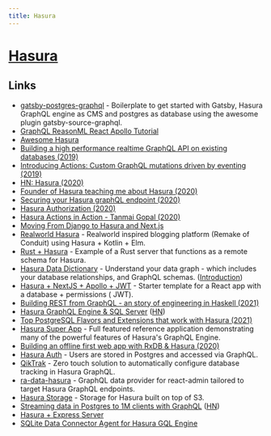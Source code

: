```yaml
---
title: Hasura
---
```


# [Hasura](https://hasura.io)

## Links

- [gatsby-postgres-graphql](https://github.com/hasura/graphql-engine/tree/master/community/sample-apps/gatsby-postgres-graphql) - Boilerplate to get started with Gatsby, Hasura GraphQL engine as CMS and postgres as database using the awesome plugin gatsby-source-graphql.
- [GraphQL ReasonML React Apollo Tutorial](https://learn.hasura.io/graphql/reason-react-apollo/introduction)
- [Awesome Hasura](https://github.com/aaronhayes/awesome-hasura)
- [Building a high performance realtime GraphQL API on existing databases (2019)](https://www.youtube.com/watch?v=HOKMJkBYaqQ)
- [Introducing Actions: Custom GraphQL mutations driven by eventing (2019)](https://hasura.io/blog/introducing-actions/)
- [HN: Hasura (2020)](https://news.ycombinator.com/item?id=22432137)
- [Founder of Hasura teaching me about Hasura (2020)](https://www.youtube.com/watch?v=51m8Smk7fZQ)
- [Securing your Hasura graphQL endpoint (2020)](https://dev.to/debs_obrien/securing-your-hasura-graphql-endpoint-g9o)
- [Hasura Authorization (2020)](https://www.youtube.com/watch?v=rkN3RQBi_UI)
- [Hasura Actions in Action - Tanmai Gopal (2020)](https://www.youtube.com/watch?v=KH3mv4tm0fY)
- [Moving From Django to Hasura and Next.js](https://hasura.io/blog/moving-from-django-to-hasura-and-next-js/)
- [Realworld Hasura](https://github.com/andrewMacmurray/realworld-hasura) - Realworld inspired blogging platform (Remake of Conduit) using Hasura + Kotlin + Elm.
- [Rust + Hasura](https://github.com/ronanyeah/rust-hasura) - Example of a Rust server that functions as a remote schema for Hasura.
- [Hasura Data Dictionary](https://github.com/hasura/data-dictionary) - Understand your data graph - which includes your database relationships, and GraphQL schemas. ([Introduction](https://hasura.io/blog/hasura-data-dictionary/))
- [Hasura + NextJS + Apollo + JWT](https://github.com/Ntarasiuk/nexthasurajwt) - Starter template for a React app with a database + permissions ( JWT).
- [Building REST from GraphQL - an story of engineering in Haskell (2021)](https://hasura.io/blog/building-rest-from-graphql-story-of-engineering-haskell/)
- [Hasura GraphQL Engine & SQL Server](https://github.com/hasura/graphql-engine/blob/master/architecture/sql-server.md) ([HN](https://news.ycombinator.com/item?id=27549164))
- [Top PostgreSQL Flavors and Extensions that work with Hasura (2021)](https://hasura.io/blog/postgresql-flavors-extensions-work-with-hasura/)
- [Hasura Super App](https://github.com/hasura/hasura-ecommerce) - Full featured reference application demonstrating many of the powerful features of Hasura's GraphQL Engine.
- [Building an offline first web app with RxDB & Hasura (2020)](https://hasura.io/blog/building-an-offline-first-web-app-with-rxdb-hasura/)
- [Hasura Auth](https://github.com/nhost/hasura-auth) - Users are stored in Postgres and accessed via GraphQL.
- [QikTrak](https://github.com/chrisnurse/qik-trak) - Zero touch solution to automatically configure database tracking in Hasura GraphQL.
- [ra-data-hasura](https://github.com/hasura/ra-data-hasura) - GraphQL data provider for react-admin tailored to target Hasura GraphQL endpoints.
- [Hasura Storage](https://github.com/nhost/hasura-storage) - Storage for Hasura built on top of S3.
- [Streaming data in Postgres to 1M clients with GraphQL](https://github.com/hasura/graphql-engine/blob/master/architecture/streaming-subscriptions.md) ([HN](https://news.ycombinator.com/item?id=33227840))
- [Hasura + Express Server](https://github.com/barelyhuman/hes)
- [SQLite Data Connector Agent for Hasura GQL Engine](https://github.com/hasura/sqlite-dataconnector-agent)
